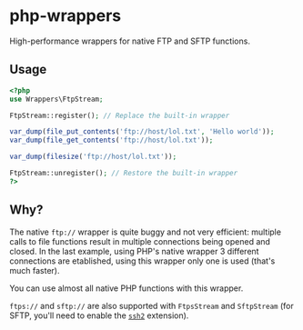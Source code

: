 php-wrappers
============

High-performance wrappers for native FTP and SFTP functions.

## Usage

```php
<?php
use Wrappers\FtpStream;

FtpStream::register(); // Replace the built-in wrapper

var_dump(file_put_contents('ftp://host/lol.txt', 'Hello world'));
var_dump(file_get_contents('ftp://host/lol.txt'));

var_dump(filesize('ftp://host/lol.txt'));

FtpStream::unregister(); // Restore the built-in wrapper
?>
```

## Why?

The native `ftp://` wrapper is quite buggy and not very efficient: multiple calls to file functions result in multiple connections being opened and closed. In the last example, using PHP's native wrapper 3 different connections are etablished, using this wrapper only one is used (that's much faster).

You can use almost all native PHP functions with this wrapper.

`ftps://` and `sftp://` are also supported with `FtpsStream` and `SftpStream` (for SFTP, you'll need to enable the [`ssh2`](http://php.net/manual/en/book.ssh2.php) extension).
